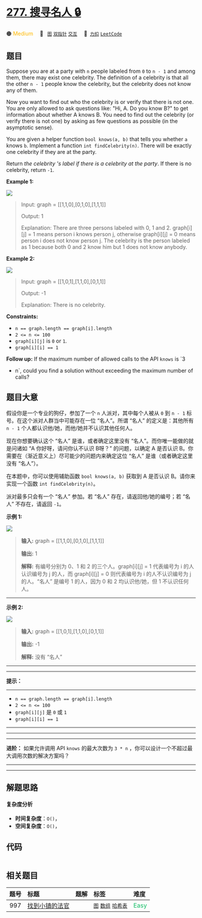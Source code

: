 # [277. 搜寻名人 🔒](https://2xiao.github.io/leetcode-js/problem/0277.html)

🟠 <font color=#ffb800>Medium</font>&emsp; 🔖&ensp; [`图`](/tag/graph.md) [`双指针`](/tag/two-pointers.md) [`交互`](/tag/interactive.md)&emsp; 🔗&ensp;[`力扣`](https://leetcode.cn/problems/find-the-celebrity) [`LeetCode`](https://leetcode.com/problems/find-the-celebrity)

## 题目

Suppose you are at a party with `n` people labeled from `0` to `n - 1` and
among them, there may exist one celebrity. The definition of a celebrity is
that all the other `n - 1` people know the celebrity, but the celebrity does
not know any of them.

Now you want to find out who the celebrity is or verify that there is not one.
You are only allowed to ask questions like: "Hi, A. Do you know B?" to get
information about whether A knows B. You need to find out the celebrity (or
verify there is not one) by asking as few questions as possible (in the
asymptotic sense).

You are given a helper function `bool knows(a, b)` that tells you whether `a`
knows `b`. Implement a function `int findCelebrity(n)`. There will be exactly
one celebrity if they are at the party.

Return _the celebrity 's label if there is a celebrity at the party_. If there
is no celebrity, return `-1`.



**Example 1:**

![](https://fastly.jsdelivr.net/gh/doocs/leetcode@main/solution/0200-0299/0277.Find%20the%20Celebrity/images/g1.jpg)

> Input: graph = [[1,1,0],[0,1,0],[1,1,1]]
> 
> Output: 1
> 
> Explanation: There are three persons labeled with 0, 1 and 2. graph[i][j] = 1 means person i knows person j, otherwise graph[i][j] = 0 means person i does not know person j. The celebrity is the person labeled as 1 because both 0 and 2 know him but 1 does not know anybody.

**Example 2:**

![](https://fastly.jsdelivr.net/gh/doocs/leetcode@main/solution/0200-0299/0277.Find%20the%20Celebrity/images/g2.jpg)

> Input: graph = [[1,0,1],[1,1,0],[0,1,1]]
> 
> Output: -1
> 
> Explanation: There is no celebrity.

**Constraints:**

  * `n == graph.length == graph[i].length`
  * `2 <= n <= 100`
  * `graph[i][j]` is `0` or `1`.
  * `graph[i][i] == 1`



**Follow up:** If the maximum number of allowed calls to the API `knows` is `3
* n`, could you find a solution without exceeding the maximum number of calls?


## 题目大意

假设你是一个专业的狗仔，参加了一个 `n` 人派对，其中每个人被从 `0` 到 `n - 1` 标号。在这个派对人群当中可能存在一位 “名人”。所谓
“名人” 的定义是：其他所有 `n - 1` 个人都认识他/她，而他/她并不认识其他任何人。

现在你想要确认这个 “名人” 是谁，或者确定这里没有 “名人”。而你唯一能做的就是问诸如 “A 你好呀，请问你认不认识 B呀？” 的问题，以确定 A
是否认识 B。你需要在（渐近意义上）尽可能少的问题内来确定这位 “名人” 是谁（或者确定这里没有 “名人”）。

在本题中，你可以使用辅助函数 `bool knows(a, b)` 获取到 A 是否认识 B。请你来实现一个函数 `int
findCelebrity(n)`。

派对最多只会有一个 “名人” 参加。若 “名人” 存在，请返回他/她的编号；若 “名人” 不存在，请返回 `-1`。



**示例 1:**

![](https://fastly.jsdelivr.net/gh/doocs/leetcode@main/solution/0200-0299/0277.Find%20the%20Celebrity/images/g1.jpg)

> 
> 
> 
> 
> 
> **输入:** graph = [[1,1,0],[0,1,0],[1,1,1]]
> 
> **输出:** 1
> 
> **解释:** 有编号分别为 0、1 和 2 的三个人。graph[i][j] = 1 代表编号为 i 的人认识编号为 j 的人，而 graph[i][j] = 0 则代表编号为 i 的人不认识编号为 j 的人。“名人” 是编号 1 的人，因为 0 和 2 均认识他/她，但 1 不认识任何人。
> 
> 

****

****示例  2:****

![](https://fastly.jsdelivr.net/gh/doocs/leetcode@main/solution/0200-0299/0277.Find%20the%20Celebrity/images/g2.jpg)

> 
> 
> 
> 
> 
> **输入:** graph = [[1,0,1],[1,1,0],[0,1,1]]
> 
> **输出:** -1
> 
> **解释:** 没有 “名人”
> 
> 

** **

****

****提示：****

****

  * `n == graph.length == graph[i].length`
  * `2 <= n <= 100`
  * `graph[i][j]` 是 `0` 或 `1`
  * `graph[i][i] == 1`

****

** **

****

****进阶：**** 如果允许调用 API `knows` 的最大次数为 `3 * n` ，你可以设计一个不超过最大调用次数的解决方案吗？

****

****


## 解题思路

#### 复杂度分析

- **时间复杂度**：`O()`，
- **空间复杂度**：`O()`，

## 代码

```javascript

```

## 相关题目

<!-- prettier-ignore -->
| 题号 | 标题 | 题解 | 标签 | 难度 |
| :------: | :------ | :------: | :------ | :------ |
| 997 | [找到小镇的法官](https://leetcode.com/problems/find-the-town-judge) |  |  [`图`](/tag/graph.md) [`数组`](/tag/array.md) [`哈希表`](/tag/hash-table.md) | <font color=#15bd66>Easy</font> |